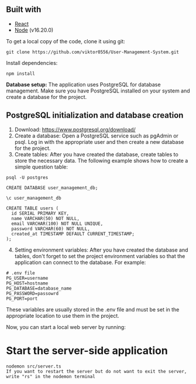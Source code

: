 ## Built with

- [React](https://react.dev/)
- [Node](https://nodejs.org/en) (v16.20.0)

To get a local copy of the code, clone it using git:

```
git clone https://github.com/viktor0556/User-Management-System.git
```

Install dependencies:

```
npm install
```

**Database setup:** The application uses PostgreSQL for database management. Make sure you have PostgreSQL installed on your system and create a database for the project.

## PostgreSQL initialization and database creation

1. Download: https://www.postgresql.org/download/
2. Create a database: Open a PostgreSQL service such as pgAdmin or psql. Log in with the appropriate user and then create a new database for the project.
3. Create tables: After you have created the database, create tables to store the necessary data. The following example shows how to create a simple question table:
```
psql -U postgres

CREATE DATABASE user_management_db;

\c user_management_db

CREATE TABLE users (
  id SERIAL PRIMARY KEY,
  name VARCHAR(50) NOT NULL,
  email VARCHAR(100) NOT NULL UNIQUE,
  password VARCHAR(60) NOT NULL,
  created_at TIMESTAMP DEFAULT CURRENT_TIMESTAMP;
);

```

4. Setting environment variables: After you have created the database and tables, don't forget to set the project environment variables so that the application can connect to the database. For example:
```
# .env file
PG_USER=username
PG_HOST=hostname
PG_DATABASE=database_name
PG_PASSWORD=passowrd
PG_PORT=port
```
These variables are usually stored in the .env file and must be set in the appropriate location to use them in the project.

Now, you can start a local web server by running:

# Start the server-side application
```
nodemon src/server.ts
If you want to restart the server but do not want to exit the server, write "rs" in the nodemon terminal
```
